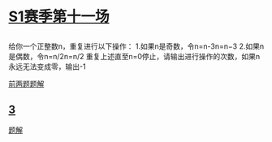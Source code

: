 # [S1赛季第十一场](https://www.nowcoder.com/activity/weekly/contest/history)

## []()

给你一个正整数n，重复进行以下操作：
1.如果n是奇数，令n=n-3n=n−3
2.如果n是偶数，令n=n/2n=n/2
重复上述直至n=0停止，请输出进行操作的次数，如果n永远无法变成零，输出-1

[前两题题解](https://blog.csdn.net/weixin_42396397/article/details/107991821)

## [3](https://ac.nowcoder.com/acm/contest/6911/C)

[题解](https://www.cnblogs.com/lr599909928/p/13499895.html)